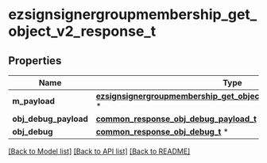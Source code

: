 # ezsignsignergroupmembership_get_object_v2_response_t

## Properties
Name | Type | Description | Notes
------------ | ------------- | ------------- | -------------
**m_payload** | [**ezsignsignergroupmembership_get_object_v2_response_m_payload_t**](ezsignsignergroupmembership_get_object_v2_response_m_payload.md) \* |  | 
**obj_debug_payload** | [**common_response_obj_debug_payload_t**](common_response_obj_debug_payload.md) \* |  | [optional] 
**obj_debug** | [**common_response_obj_debug_t**](common_response_obj_debug.md) \* |  | [optional] 

[[Back to Model list]](../README.md#documentation-for-models) [[Back to API list]](../README.md#documentation-for-api-endpoints) [[Back to README]](../README.md)


